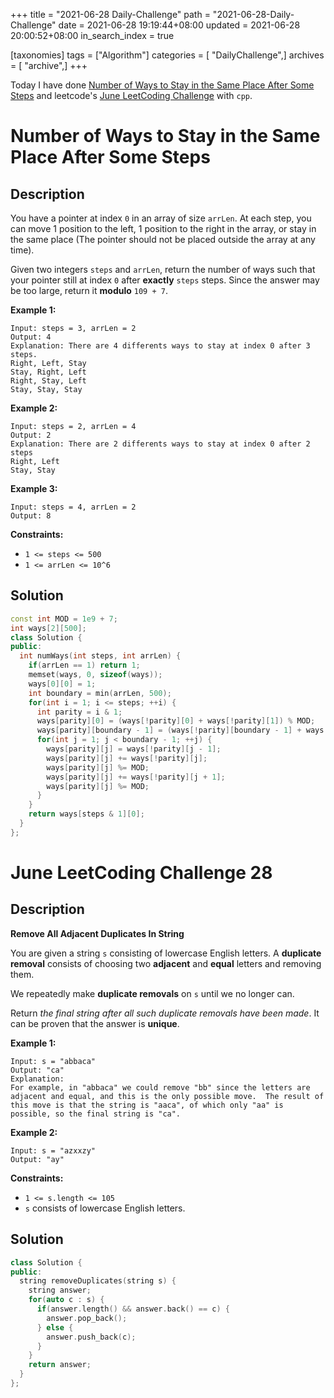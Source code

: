 +++
title = "2021-06-28 Daily-Challenge"
path = "2021-06-28-Daily-Challenge"
date = 2021-06-28 19:19:44+08:00
updated = 2021-06-28 20:00:52+08:00
in_search_index = true

[taxonomies]
tags = ["Algorithm"]
categories = [ "DailyChallenge",]
archives = [ "archive",]
+++

Today I have done [Number of Ways to Stay in the Same Place After Some Steps](https://leetcode.com/problems/number-of-ways-to-stay-in-the-same-place-after-some-steps/description/) and leetcode's [June LeetCoding Challenge](https://leetcode.com/explore/challenge/card/june-leetcoding-challenge-2021/606/week-4-june-22nd-june-28th/3794/) with `cpp`.

<!-- more -->

# Number of Ways to Stay in the Same Place After Some Steps

## Description

You have a pointer at index `0` in an array of size `arrLen`. At each step, you can move 1 position to the left, 1 position to the right in the array, or stay in the same place (The pointer should not be placed outside the array at any time).

Given two integers `steps` and `arrLen`, return the number of ways such that your pointer still at index `0` after **exactly** `steps` steps. Since the answer may be too large, return it **modulo** `109 + 7`.

 

**Example 1:**

```
Input: steps = 3, arrLen = 2
Output: 4
Explanation: There are 4 differents ways to stay at index 0 after 3 steps.
Right, Left, Stay
Stay, Right, Left
Right, Stay, Left
Stay, Stay, Stay
```

**Example 2:**

```
Input: steps = 2, arrLen = 4
Output: 2
Explanation: There are 2 differents ways to stay at index 0 after 2 steps
Right, Left
Stay, Stay
```

**Example 3:**

```
Input: steps = 4, arrLen = 2
Output: 8
```

 

**Constraints:**

- `1 <= steps <= 500`
- `1 <= arrLen <= 10^6`

## Solution

``` cpp
const int MOD = 1e9 + 7;
int ways[2][500];
class Solution {
public:
  int numWays(int steps, int arrLen) {
    if(arrLen == 1) return 1;
    memset(ways, 0, sizeof(ways));
    ways[0][0] = 1;
    int boundary = min(arrLen, 500);
    for(int i = 1; i <= steps; ++i) {
      int parity = i & 1;
      ways[parity][0] = (ways[!parity][0] + ways[!parity][1]) % MOD;
      ways[parity][boundary - 1] = (ways[!parity][boundary - 1] + ways[!parity][boundary - 2]) % MOD;
      for(int j = 1; j < boundary - 1; ++j) {
        ways[parity][j] = ways[!parity][j - 1];
        ways[parity][j] += ways[!parity][j];
        ways[parity][j] %= MOD;
        ways[parity][j] += ways[!parity][j + 1];
        ways[parity][j] %= MOD;
      }
    }
    return ways[steps & 1][0];
  }
};
```

# June LeetCoding Challenge 28

## Description

**Remove All Adjacent Duplicates In String**

You are given a string `s` consisting of lowercase English letters. A **duplicate removal** consists of choosing two **adjacent** and **equal** letters and removing them.

We repeatedly make **duplicate removals** on `s` until we no longer can.

Return *the final string after all such duplicate removals have been made*. It can be proven that the answer is **unique**.

 

**Example 1:**

```
Input: s = "abbaca"
Output: "ca"
Explanation: 
For example, in "abbaca" we could remove "bb" since the letters are adjacent and equal, and this is the only possible move.  The result of this move is that the string is "aaca", of which only "aa" is possible, so the final string is "ca".
```

**Example 2:**

```
Input: s = "azxxzy"
Output: "ay"
```

 

**Constraints:**

- `1 <= s.length <= 105`
- `s` consists of lowercase English letters.

## Solution

``` cpp
class Solution {
public:
  string removeDuplicates(string s) {
    string answer;
    for(auto c : s) {
      if(answer.length() && answer.back() == c) {
        answer.pop_back();
      } else {
        answer.push_back(c);
      }
    }
    return answer;
  }
};
```

